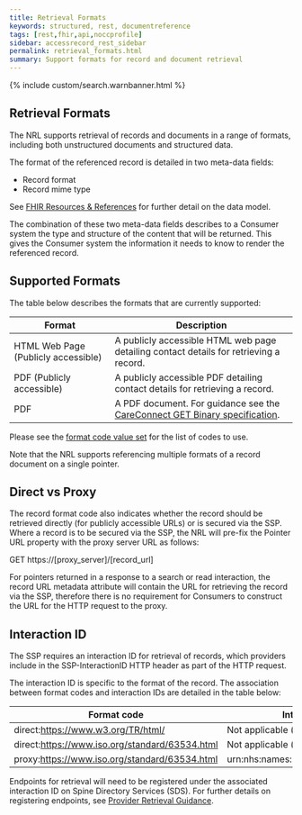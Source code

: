 ```yaml
---
title: Retrieval Formats
keywords: structured, rest, documentreference
tags: [rest,fhir,api,noccprofile]
sidebar: accessrecord_rest_sidebar
permalink: retrieval_formats.html
summary: Support formats for record and document retrieval
---
```


{% include custom/search.warnbanner.html %}


## Retrieval Formats ##


The NRL supports retrieval of records and documents  in a range of formats, including both unstructured documents and structured data. 

The format of the referenced record is detailed in two meta-data fields:
 - Record format
 - Record mime type 

See [FHIR Resources & References](explore_reference.html) for further detail on the data model. 

The combination of these two meta-data fields describes to a Consumer system the type and structure of the content that will be returned. This gives the Consumer system the information it needs to know to render the referenced record.  

## Supported Formats ##

The table below describes the formats that are currently supported:

| Format | Description |
|-----------|----------------|
|HTML Web Page (Publicly accessible)|A publicly accessible HTML web page detailing contact details for retrieving a record.|
|PDF (Publicly accessible)|A publicly accessible PDF detailing contact details for retrieving a record.|
|PDF|A PDF document. For guidance see the [CareConnect GET Binary specification](https://nhsconnect.github.io/CareConnectAPI/api_documents_binary.html).|

Please see the [format code value set](https://fhir.nhs.uk/STU3/ValueSet/NRLS-Format-1) for the list of codes to use. 

Note that the NRL supports referencing multiple formats of a record document on a single pointer. 

## Direct vs Proxy ##
The record format code also indicates whether the record should be retrieved directly (for publicly accessible URLs) or is secured via the SSP. 
Where a record is to be secured via the SSP, the NRL will pre-fix the Pointer URL property with the proxy server URL as follows: 

<div markdown="span" class="alert alert-success" role="alert">
GET https://[proxy_server]/[record_url]</div>

For pointers returned in a response to a search or read interaction, the record URL metadata attribute will contain the URL for retrieving the record via the SSP, therefore there is no requirement for Consumers to construct the URL for the HTTP request to the proxy. 

## Interaction ID ##

The SSP requires an interaction ID for retrieval of records, which providers include in the SSP-InteractionID HTTP header as part of the HTTP request.  

The interaction ID is specific to the format of the record. The association between format codes and interaction IDs are detailed in the table below:

| Format code | Interaction ID |
|-----------|----------------|
|direct:https://www.w3.org/TR/html/|Not applicable (direct retrieval)|
|direct:https://www.iso.org/standard/63534.html|Not applicable (direct retrieval)|
|proxy:https://www.iso.org/standard/63534.html|urn:nhs:names:services:nrls:binary.read|

Endpoints for retrieval will need to be registered under the associated interaction ID on Spine Directory Services (SDS). For further details on registering endpoints, see [Provider Retrieval Guidance](retrieval_provider_guidance.html).  